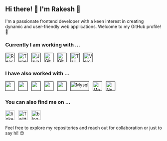 ## Hi there! 👋 I'm Rakesh :bust_in_silhouette:

I'm a passionate frontend developer with a keen interest in creating dynamic and user-friendly web applications. Welcome to my GitHub profile! 🚀

### Currently I am working with ...


<a href="" target="_blank" title="ReactJS" rel="noreferrer"><img src="https://www.vectorlogo.zone/logos/reactjs/reactjs-icon.svg" alt="ReactJS" width="30" height="30"/></a>&nbsp;&nbsp;
<a href="" target="_blank" title="TypeScript" rel="noreferrer"><img src="https://www.vectorlogo.zone/logos/typescriptlang/typescriptlang-icon.svg" alt="TypeScript" width="30" height="30"/></a>&nbsp;&nbsp;
<a href="" target="_blank" title="JavaScript" rel="noreferrer"><img src="https://www.freepnglogos.com/uploads/javascript-png/javascript-vector-logo-yellow-png-transparent-javascript-vector-12.png" alt="JavaScript" width="30" height="30"/></a>&nbsp;&nbsp;
<a href="" target="_blank" title="Git" rel="noreferrer"><img src="https://www.vectorlogo.zone/logos/git-scm/git-scm-icon.svg" alt="Git" width="30" height="30"/></a>&nbsp;&nbsp;
<a href="" target="_blank" title="GitHub" rel="noreferrer"><img src="https://www.vectorlogo.zone/logos/github/github-tile.svg" alt="GitHub" width="30" height="30"/></a>&nbsp;&nbsp;
<a href="" target="_blank" title="TailwindCSS" rel="noreferrer"><img src="https://www.vectorlogo.zone/logos/tailwindcss/tailwindcss-icon.svg" alt="TailwindCSS" width="30" height="30"/></a>&nbsp;&nbsp;
<a href="" target="_blank" title="Vercel" rel="noreferrer"><img src="https://www.vectorlogo.zone/logos/vercel/vercel-icon.svg" alt="Vercel" width="30" height="30"/></a>&nbsp;&nbsp;


### I have also worked with ...

<a href="" title="Python" target="_blank" rel="noreferrer"><img src="https://www.vectorlogo.zone/logos/java/java-icon.svg" alt="" width="30" height="30"/></a>&nbsp;&nbsp;
<a href="" title="C" target="_blank" rel="noreferrer"><img src="https://upload.wikimedia.org/wikipedia/commons/1/19/C_Logo.png" alt="" width="30" height="30"/></a>&nbsp;&nbsp;
<a href="" title="HTML" target="_blank" rel="noreferrer"><img src="https://www.vectorlogo.zone/logos/w3_html5/w3_html5-icon.svg" alt="" width="30" height="30"/></a>&nbsp;&nbsp;
<a href="" title="CSS" target="_blank" rel="noreferrer"><img src="https://www.vectorlogo.zone/logos/w3_css/w3_css-icon.svg" alt="" width="30" height="30"/></a>&nbsp;&nbsp;
<a href="" title="Postman" target="_blank" rel="noreferrer"><img src="https://www.vectorlogo.zone/logos/getpostman/getpostman-icon.svg" alt="" width="30" height="30"/></a>&nbsp;&nbsp;
<a href="" target="_blank" title="Mysql" rel="noreferrer"><img src="https://www.vectorlogo.zone/logos/mysql/mysql-official.svg" alt="Mysql" width="60" height="30"/></a>&nbsp;&nbsp;
<a href="" target="_blank" title="MongoDB" rel="noreferrer"><img src="https://www.vectorlogo.zone/logos/mongodb/mongodb-icon.svg" alt="Mongo" width="30" height="30"/></a>&nbsp;&nbsp;
<a href="" target="_blank" title="Node.js" rel="noreferrer"><img src="https://www.vectorlogo.zone/logos/nodejs/nodejs-icon.svg" alt="Node.js" width="30" height="30"/></a>&nbsp;&nbsp;

### You can also find me on ...

<a href="https://www.linkedin.com/in/irakeshdeka/" title="irakeshdeka" target="_blank" rel="noreferrer"><img src="https://www.vectorlogo.zone/logos/linkedin/linkedin-tile.svg" alt="linkedin" width="30" height="30"/></a>&nbsp;&nbsp;
<a href="https://twitter.com/irakeshdeka/" target="_blank" title="irakeshdeka" rel="noreferrer"><img src="https://www.vectorlogo.zone/logos/twitter/twitter-tile.svg" alt="Twitter" width="30" height="30"/></a>&nbsp;&nbsp;
<a href="https://rakeshdeka.hashnode.dev/" target="_blank" title="Blogs" rel="noreferrer"><img src="https://www.vectorlogo.zone/logos/hashnode/hashnode-icon.svg" alt="blog" width="30" height="30"/></a>


Feel free to explore my repositories and reach out for collaboration or just to say hi! 😊
